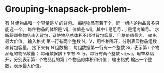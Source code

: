# Grouping-knapsack-problem-
有 N 组物品和一个容量是 V 的背包。  每组物品有若干个，同一组内的物品最多只能选一个。 每件物品的体积是 vij，价值是 wij，其中 i 是组号，j 是组内编号。  求解将哪些物品装入背包，可使物品总体积不超过背包容量，且总价值最大。  输出最大价值。  输入格式 第一行有两个整数 N，V，用空格隔开，分别表示物品组数和背包容量。  接下来有 N 组数据：  每组数据第一行有一个整数 Si，表示第 i 个物品组的物品数量； 每组数据接下来有 Si 行，每行有两个整数 vij,wij，用空格隔开，分别表示第 i 个物品组的第 j 个物品的体积和价值； 输出格式 输出一个整数，表示最大价值。
